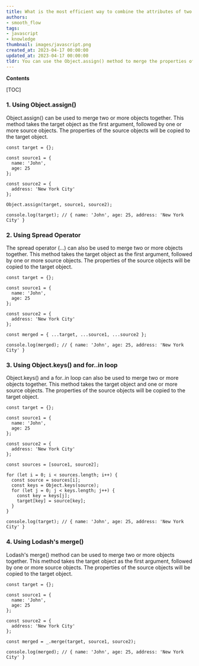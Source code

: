 ```yaml
---
title: What is the most efficient way to combine the attributes of two JavaScript objects?
authors:
- smooth_flow
tags:
- javascript
- knowledge
thumbnail: images/javascript.png
created_at: 2023-04-17 00:00:00
updated_at: 2023-04-17 00:00:00
tldr: You can use the Object.assign() method to merge the properties of two JavaScript objects dynamically.
---
```


**Contents**

[TOC]

### 1. Using Object.assign()

Object.assign() can be used to merge two or more objects together. This method takes the target object as the first argument, followed by one or more source objects. The properties of the source objects will be copied to the target object.

```
const target = {};

const source1 = {
  name: 'John',
  age: 25
};

const source2 = {
  address: 'New York City'
};

Object.assign(target, source1, source2);

console.log(target); // { name: 'John', age: 25, address: 'New York City' }
```

### 2. Using Spread Operator

The spread operator (...) can also be used to merge two or more objects together. This method takes the target object as the first argument, followed by one or more source objects. The properties of the source objects will be copied to the target object.

```
const target = {};

const source1 = {
  name: 'John',
  age: 25
};

const source2 = {
  address: 'New York City'
};

const merged = { ...target, ...source1, ...source2 };

console.log(merged); // { name: 'John', age: 25, address: 'New York City' }
```

### 3. Using Object.keys() and for..in loop

Object.keys() and a for..in loop can also be used to merge two or more objects together. This method takes the target object and one or more source objects. The properties of the source objects will be copied to the target object.

```
const target = {};

const source1 = {
  name: 'John',
  age: 25
};

const source2 = {
  address: 'New York City'
};

const sources = [source1, source2];

for (let i = 0; i < sources.length; i++) {
  const source = sources[i];
  const keys = Object.keys(source);
  for (let j = 0; j < keys.length; j++) {
    const key = keys[j];
    target[key] = source[key];
  }
}

console.log(target); // { name: 'John', age: 25, address: 'New York City' }
```

### 4. Using Lodash's merge()

Lodash's merge() method can be used to merge two or more objects together. This method takes the target object as the first argument, followed by one or more source objects. The properties of the source objects will be copied to the target object.

```
const target = {};

const source1 = {
  name: 'John',
  age: 25
};

const source2 = {
  address: 'New York City'
};

const merged = _.merge(target, source1, source2);

console.log(merged); // { name: 'John', age: 25, address: 'New York City' }
```
